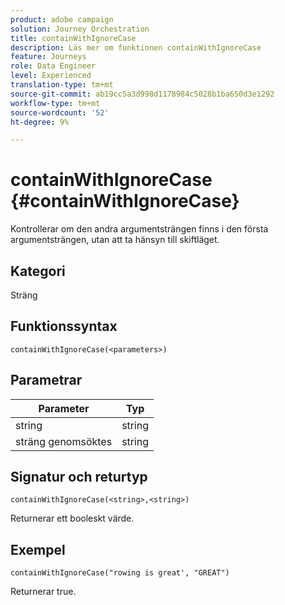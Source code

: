 ```yaml
---
product: adobe campaign
solution: Journey Orchestration
title: containWithIgnoreCase
description: Läs mer om funktionen containWithIgnoreCase
feature: Journeys
role: Data Engineer
level: Experienced
translation-type: tm+mt
source-git-commit: ab19cc5a3d998d1178984c5028b1ba650d3e1292
workflow-type: tm+mt
source-wordcount: '52'
ht-degree: 9%

---
```



# containWithIgnoreCase {#containWithIgnoreCase}

Kontrollerar om den andra argumentsträngen finns i den första argumentsträngen, utan att ta hänsyn till skiftläget.

## Kategori

Sträng

## Funktionssyntax

`containWithIgnoreCase(<parameters>)`

## Parametrar

| Parameter | Typ |
|-----------|------------------|
| string | string |
| sträng genomsöktes | string |

## Signatur och returtyp

`containWithIgnoreCase(<string>,<string>)`

Returnerar ett booleskt värde.

## Exempel

`containWithIgnoreCase("rowing is great', "GREAT")`

Returnerar true.
